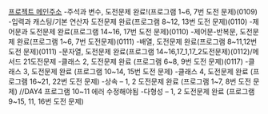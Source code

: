 [프로젝트 메인주소](https://github.com/m1suyeon/C_SHARP_PROJECT_.git)
-주석과 변수, 도전문제 완료!(프로그램 1~6, 7번 도전 문제)(0109)
-입력과 캐스팅/기본 연산자 도전문제 완료(프로그램 8~12, 13번 도전 문제)(0110)
-제어문과 도전문제 완료(프로그램 14~16, 17번 도전 문제)(0110)
-제어문-반복문, 도전문제 완료(프로그램 1~6, 7번 도전문제)(0111)
-배열, 도전문제 완료(프로그램 8~11,12번 도전 문제)(0111)
-문자열, 도전문제 완료(프로그램 14~16,17_1,17_2도전문제)(0112)/메서드 21도전문제
-클래스 2, 도전문제 완료 (프로그램 6~8, 9번 도전 문제)(0117)
-클래스 3, 도전문제 완료 (프로그램 10~14, 15번 도전 문제)
-클래스 4, 도전문제 완료 (프로그램 16~21, 22번 도전 문제)
-상속 – 1, 2 도전문제 완료 (프로그램 1~7, 8번 도전 문제)
//DAY4 프로그램 10~11 에러 수정해야됨
-다형성 – 1, 2 도전문제 완료 (프로그램 9~15, 11, 16번 도전 문제)